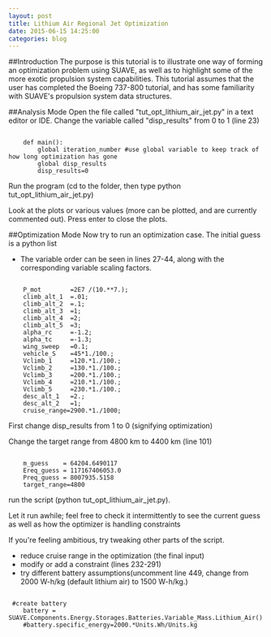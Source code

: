 ```yaml
---
layout: post
title: Lithium Air Regional Jet Optimization
date: 2015-06-15 14:25:00
categories: blog
---
```

<link rel="stylesheet" href="//cdn.jsdelivr.net/highlight.js/8.6/styles/default.min.css">
<script src="//cdn.jsdelivr.net/highlight.js/8.6/highlight.min.js"></script>
<script>hljs.initHighlightingOnLoad();</script>


##Introduction
The purpose is this tutorial is to illustrate one way of forming an optimization problem using SUAVE, as well as to highlight some of the more exotic propulsion system capabilities. This tutorial assumes that the user has completed the Boeing 737-800 tutorial, and has some familiarity with SUAVE's propulsion system data structures.

##Analysis Mode
 Open the file called "tut_opt_lithium_air_jet.py" in 
a text editor or IDE.
 Change the variable called "disp_results" from 0 to 1 (line 23)
<pre><code class="python">
    def main():
        global iteration_number #use global variable to keep track of how long optimization has gone
        global disp_results
        disp_results=0
</code></pre>

 Run the program (cd to the folder, then type python tut_opt_lithium_air_jet.py)

 Look at the plots or various values (more can be plotted, and are currently commented out). Press enter to close the plots.

##Optimization Mode
 Now try to run an optimization case. The initial guess is a python list

   * The variable order can be
seen in lines 27-44, along with the corresponding variable scaling factors.
<pre><code class="python">
    P_mot        =2E7 /(10.**7.);  
    climb_alt_1  =.01;  
    climb_alt_2  =.1;   
    climb_alt_3  =1;    
    climb_alt_4  =2;    
    climb_alt_5  =3;    
    alpha_rc     =-1.2; 
    alpha_tc     =-1.3; 
    wing_sweep   =0.1;  
    vehicle_S    =45*1./100.;   
    Vclimb_1     =120.*1./100.; 
    Vclimb_2     =130.*1./100.;  
    Vclimb_3     =200.*1./100.;  
    Vclimb_4     =210.*1./100.;  
    Vclimb_5     =230.*1./100.;  
    desc_alt_1   =2.;   
    desc_alt_2   =1;    
    cruise_range=2900.*1./1000; 
</code></pre> 

First change disp_results from 1 to 0 (signifying optimization)

Change the target range from 4800 km to 4400 km (line 101)
<pre><code class="python">
    m_guess    = 64204.6490117
    Ereq_guess = 117167406053.0
    Preq_guess = 8007935.5158
    target_range=4800 
</code></pre>

run the script (python tut_opt_lithium_air_jet.py).

Let it run awhile; feel free to check it intermittently to see the current guess as well as how the optimizer is handling constraints
  
If you're feeling ambitious, try tweaking other parts of the script.

 * reduce cruise range in the optimization (the final input)
 * modify or add a constraint (lines 232-291)
 * try different battery assumptions(uncomment line 449, change from 2000 W-h/kg (default lithium air) to 1500 W-h/kg.)
<pre><code class="python">
 #create battery
    battery = SUAVE.Components.Energy.Storages.Batteries.Variable_Mass.Lithium_Air()
    #battery.specific_energy=2000.*Units.Wh/Units.kg

</code></pre>
